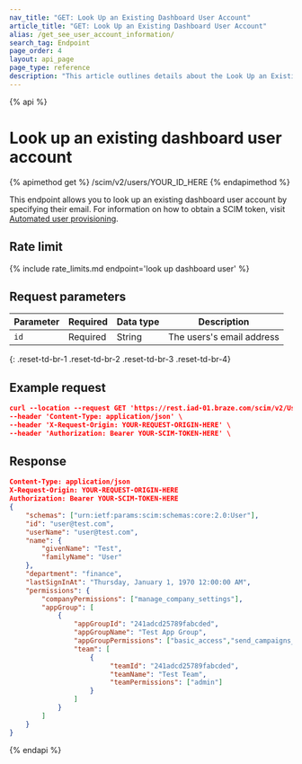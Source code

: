 ```yaml
---
nav_title: "GET: Look Up an Existing Dashboard User Account"
article_title: "GET: Look Up an Existing Dashboard User Account"
alias: /get_see_user_account_information/
search_tag: Endpoint
page_order: 4
layout: api_page
page_type: reference
description: "This article outlines details about the Look Up an Existing Dashboard User Account Endpoint."
---
```


{% api %}
# Look up an existing dashboard user account
{% apimethod get %}
/scim/v2/users/YOUR_ID_HERE
{% endapimethod %}

This endpoint allows you to look up an existing dashboard user account by specifying their email. For information on how to obtain a SCIM token, visit [Automated user provisioning]({{site.baseurl}}/scim/automated_user_provisioning/).

## Rate limit

{% include rate_limits.md endpoint='look up dashboard user' %}

## Request parameters

| Parameter | Required | Data type | Description |
| --------- | -------- | --------- | ----------- |
| `id` | Required | String | The users's email address |
{: .reset-td-br-1 .reset-td-br-2 .reset-td-br-3  .reset-td-br-4}

## Example request
```json
curl --location --request GET 'https://rest.iad-01.braze.com/scim/v2/Users/user@test.com' \
--header 'Content-Type: application/json' \
--header 'X-Request-Origin: YOUR-REQUEST-ORIGIN-HERE' \
--header 'Authorization: Bearer YOUR-SCIM-TOKEN-HERE' \
```

## Response
```json
Content-Type: application/json
X-Request-Origin: YOUR-REQUEST-ORIGIN-HERE
Authorization: Bearer YOUR-SCIM-TOKEN-HERE
{
    "schemas": ["urn:ietf:params:scim:schemas:core:2.0:User"],
    "id": "user@test.com",
    "userName": "user@test.com",
    "name": {
        "givenName": "Test",
        "familyName": "User"
    },
    "department": "finance",
    "lastSignInAt": "Thursday, January 1, 1970 12:00:00 AM",
    "permissions": {
        "companyPermissions": ["manage_company_settings"],
        "appGroup": [
            {
                "appGroupId": "241adcd25789fabcded",
                "appGroupName": "Test App Group",
                "appGroupPermissions": ["basic_access","send_campaigns_canvases"],
                "team": [
                    {
                         "teamId": "241adcd25789fabcded",
                         "teamName": "Test Team",                  
                         "teamPermissions": ["admin"]
                    }
                ]
            } 
        ]
    }
}
```

{% endapi %}

